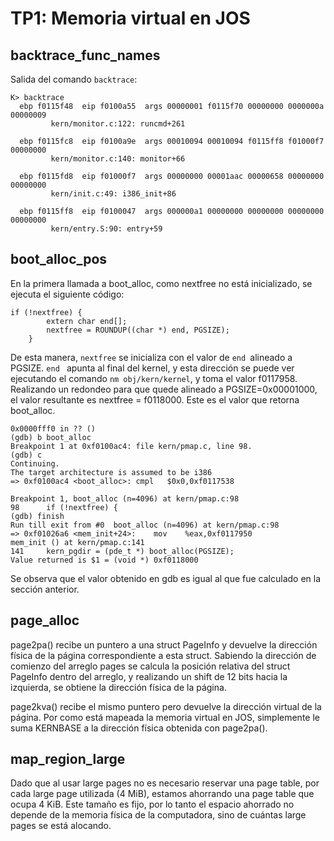 TP1: Memoria virtual en JOS
===========================

backtrace_func_names
--------------------

Salida del comando `backtrace`:

```
K> backtrace
  ebp f0115f48  eip f0100a55  args 00000001 f0115f70 00000000 0000000a 00000009
	     kern/monitor.c:122: runcmd+261

  ebp f0115fc8  eip f0100a9e  args 00010094 00010094 f0115ff8 f01000f7 00000000
	     kern/monitor.c:140: monitor+66

  ebp f0115fd8  eip f01000f7  args 00000000 00001aac 00000658 00000000 00000000
	     kern/init.c:49: i386_init+86

  ebp f0115ff8  eip f0100047  args 000000a1 00000000 00000000 00000000 00000000
	     kern/entry.S:90: entry+59
```


boot_alloc_pos
--------------

En la primera llamada a boot_alloc, como nextfree no está inicializado, se ejecuta el siguiente código: 

```
if (!nextfree) {
		extern char end[];
		nextfree = ROUNDUP((char *) end, PGSIZE);
	}
```
De esta manera, ```nextfree``` se inicializa con el valor de ```end ```alineado a PGSIZE. ```end ``` apunta al final del kernel, y esta dirección se puede ver ejecutando el comando ```nm obj/kern/kernel```, y toma el valor f0117958. 
Realizando un redondeo para que quede alineado a PGSIZE=0x00001000, el valor resultante es nextfree = f0118000. Este es el valor que retorna boot_alloc. 

```
0x0000fff0 in ?? ()
(gdb) b boot_alloc
Breakpoint 1 at 0xf0100ac4: file kern/pmap.c, line 98.
(gdb) c
Continuing.
The target architecture is assumed to be i386
=> 0xf0100ac4 <boot_alloc>:	cmpl   $0x0,0xf0117538

Breakpoint 1, boot_alloc (n=4096) at kern/pmap.c:98
98		if (!nextfree) {
(gdb) finish
Run till exit from #0  boot_alloc (n=4096) at kern/pmap.c:98
=> 0xf01026a6 <mem_init+24>:	mov    %eax,0xf0117950
mem_init () at kern/pmap.c:141
141		kern_pgdir = (pde_t *) boot_alloc(PGSIZE);
Value returned is $1 = (void *) 0xf0118000
```

Se observa que el valor obtenido en gdb es igual al que fue calculado en la sección anterior.

page_alloc
----------
page2pa() recibe un puntero a una struct PageInfo y devuelve la dirección física de la página correspondiente a esta struct. Sabiendo la dirección de comienzo del arreglo pages se calcula la posición relativa del struct PageInfo dentro del arreglo, y realizando un shift de 12 bits hacia la izquierda, se obtiene la dirección física de la página.

page2kva() recibe el mismo puntero pero devuelve la dirección virtual de la página. Por como está mapeada la memoria virtual en JOS, simplemente le suma KERNBASE a la dirección física obtenida con page2pa().


map_region_large
----------------

Dado que al usar large pages no es necesario reservar una page table, por cada large page utilizada (4 MiB), estamos ahorrando una page table que ocupa 4 KiB.
Este tamaño es fijo, por lo tanto el espacio ahorrado no depende de la memoria física de la computadora, sino de cuántas large pages se está alocando.

